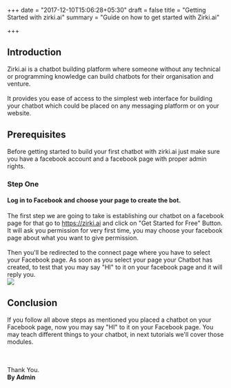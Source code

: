 +++
date = "2017-12-10T15:06:28+05:30"
draft = false
title = "Getting Started with zirki.ai"
summary = "Guide on how to get started with Zirki.ai"

+++

<section markdown=1 id="intro-section" class="doc-section">

<h2>Introduction</h2>

Zirki.ai is a chatbot building platform where someone without any technical or programming knowledge can build chatbots for their organisation and venture.
<br /><br />
It provides you ease of access to the simplest web interface for building your chatbot which could be placed on any messaging platform or on your website.
</section>
<section markdown=1 id="prereq-section" class="doc-section">
<h2>Prerequisites</h2>

Before getting started to build your first chatbot with zirki.ai just make sure you have a facebook account and a facebook page with proper admin rights.

<div markdown=1 id="steps-section" class="section-block">

<h3>Step One</h3>

<h4>Log in to Facebook and choose your page to create the bot.</h4>

The first step we are going to take is establishing our chatbot on a facebook page for that go to https://zirki.ai and click on "Get Started for Free" Button. It will ask you permission for very first time, you may choose your facebook page about what you want to give permission.
<br /><br />
Then you'll be redirected to the connect page where you have to select your Facebook page. As soon as you select your page your Chatbot has created, to test that you may say "HI" to it on your facebook page and it will reply you.
<br/>
<img src="https://zirkidocs.gitlab.io/assets/images/Getting Started/Getting Started and Login.gif" class="post-image" />

</div>

</section>

<section markdown=1 id="conclusion-section" class="doc-section">

<h2>Conclusion</h2>

If you follow all above steps as mentioned you placed a chatbot on your Facebook page, now you may say "HI" to it on your Facebook page. You may teach different things to your chatbot, in next tutorials we'll cover those modules. 

<br /><br />
Thank You.<br />
<b>By Admin</b>
</section><!--//doc-section-->

